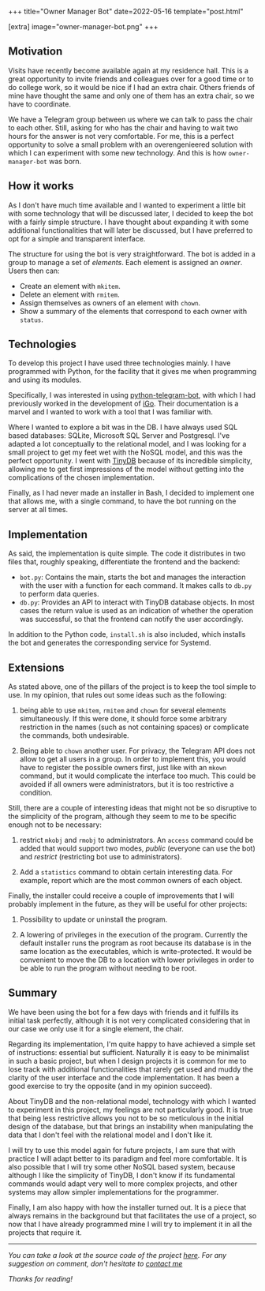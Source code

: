 +++
title="Owner Manager Bot"
date=2022-05-16
template="post.html"

[extra]
image="owner-manager-bot.png"
+++

## Motivation

Visits have recently become available again at my residence hall. This is a great opportunity to invite friends and colleagues over for a good time or to do college work, so it would be nice if I had an extra chair. Others friends of mine have thought the same and only one of them has an extra chair, so we have to coordinate.

We have a Telegram group between us where we can talk to pass the chair to each other. Still, asking for who has the chair and having to wait two hours for the answer is not very comfortable. For me, this is a perfect opportunity to solve a small problem with an overengenieered solution with which I can experiment with some new technology. And this is how `owner-manager-bot` was born.

## How it works

As I don't have much time available and I wanted to experiment a little bit with some technology that will be discussed later, I decided to keep the bot with a fairly simple structure. I have thought about expanding it with some additional functionalities that will later be discussed, but I have preferred to opt for a simple and transparent interface.

The structure for using the bot is very straightforward. The bot is added in a group to manage a set of *elements*. Each element is assigned an *owner*. Users then can:
- Create an element with `mkitem`.
- Delete an element with `rmitem`.
- Assign themselves as owners of an element with `chown`.
- Show a summary of the elements that correspond to each owner with `status`.

## Technologies

To develop this project I have used three technologies mainly. I have programmed with Python, for the facility that it gives me when programming and using its modules.

Specifically, I was interested in using [python-telegram-bot](https://python-telegram-bot.readthedocs.io/en/stable/), with which I had previously worked in the development of [iGo](https://github.com/albertcanales/iGo-AP2). Their documentation is a marvel and I wanted to work with a tool that I was familiar with.

Where I wanted to explore a bit was in the DB. I have always used SQL based databases: SQLite, Microsoft SQL Server and Postgresql. I've adapted a lot conceptually to the relational model, and I was looking for a small project to get my feet wet with the NoSQL model, and this was the perfect opportunity. I went with [TinyDB](https://tinydb.readthedocs.io/en/latest/) because of its incredible simplicity, allowing me to get first impressions of the model without getting into the complications of the chosen implementation.

Finally, as I had never made an installer in Bash, I decided to implement one that allows me, with a single command, to have the bot running on the server at all times.

## Implementation

As said, the implementation is quite simple. The code it distributes in two files that, roughly speaking, differentiate the frontend and the backend:

- `bot.py`: Contains the main, starts the bot and manages the interaction with the user with a function for each command. It makes calls to `db.py` to perform data queries.
- `db.py`: Provides an API to interact with TinyDB database objects. In most cases the return value is used as an indication of whether the operation was successful, so that the frontend can notify the user accordingly.

In addition to the Python code, `install.sh` is also included, which installs the bot and generates the corresponding service for Systemd.

## Extensions

As stated above, one of the pillars of the project is to keep the tool simple to use. In my opinion, that rules out some ideas such as the following:

1. being able to use `mkitem`, `rmitem` and `chown` for several elements simultaneously. If this were done, it should force some arbitrary restriction in the names (such as not containing spaces) or complicate the commands, both undesirable.

2. Being able to `chown` another user. For privacy, the Telegram API does not allow to get all users in a group. In order to implement this, you would have to register the possible owners first, just like with an `mkown` command, but it would complicate the interface too much. This could be avoided if all owners were administrators, but it is too restrictive a condition.

Still, there are a couple of interesting ideas that might not be so disruptive to the simplicity of the program, although they seem to me to be specific enough not to be necessary:

1. restrict `mkobj` and `rmobj` to administrators. An `access` command could be added that would support two modes, *public* (everyone can use the bot) and *restrict* (restricting bot use to administrators).

2. Add a `statistics` command to obtain certain interesting data. For example, report which are the most common owners of each object.

Finally, the installer could receive a couple of improvements that I will probably implement in the future, as they will be useful for other projects:

1. Possibility to update or uninstall the program.

2. A lowering of privileges in the execution of the program. Currently the default installer runs the program as root because its database is in the same location as the executables, which is write-protected. It would be convenient to move the DB to a location with lower privileges in order to be able to run the program without needing to be root.

## Summary

We have been using the bot for a few days with friends and it fulfills its initial task perfectly, although it is not very complicated considering that in our case we only use it for a single element, the chair.

Regarding its implementation, I'm quite happy to have achieved a simple set of instructions: essential but sufficient. Naturally it is easy to be minimalist in such a basic project, but when I design projects it is common for me to lose track with additional functionalities that rarely get used and muddy the clarity of the user interface and the code implementation. It has been a good exercise to try the opposite (and in my opinion succeed).

About TinyDB and the non-relational model, technology with which I wanted to experiment in this project, my feelings are not particularly good. It is true that being less restrictive allows you not to be so meticulous in the initial design of the database, but that brings an instability when manipulating the data that I don't feel with the relational model and I don't like it.

I will try to use this model again for future projects, I am sure that with practice I will adapt better to its paradigm and feel more comfortable. It is also possible that I will try some other NoSQL based system, because although I like the simplicity of TinyDB, I don't know if its fundamental commands would adapt very well to more complex projects, and other systems may allow simpler implementations for the programmer.

Finally, I am also happy with how the installer turned out. It is a piece that always remains in the background but that facilitates the use of a project, so now that I have already programmed mine I will try to implement it in all the projects that require it.

* * *

*You can take a look at the source code of the project [here](https://github.com/albertcanales/owner-manager-bot). For any suggestion on comment, don't hesitate to [contact me](mailto:contact@albertcanales.com)*

*Thanks for reading!*

